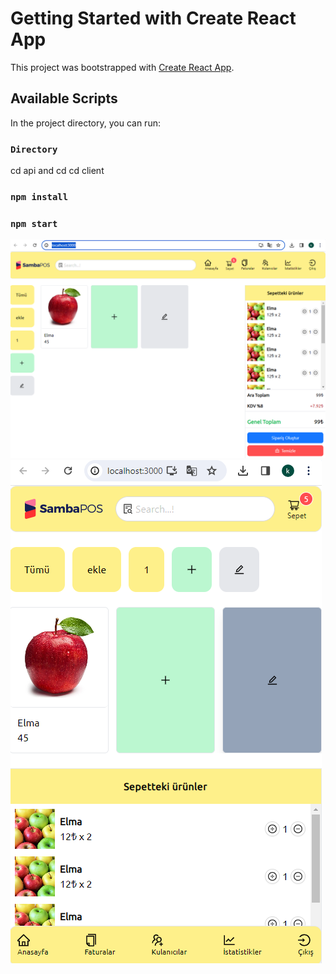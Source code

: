 # Getting Started with Create React App

This project was bootstrapped with [Create React App](https://github.com/facebook/create-react-app).

## Available Scripts

In the project directory, you can run:

### `Directory`
cd api and cd cd client

### `npm install`
### `npm start`

![alt text](https://github.com/kadirbabaoglu/React-Pos-App/blob/main/client/public/img/1.PNG)
![alt text](https://github.com/kadirbabaoglu/React-Pos-App/blob/main/client/public/img/2.PNG)
